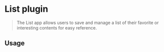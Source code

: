 # List plugin

> The List app allows users to save and manage a list of their favorite or interesting contents for easy reference.

## Usage

```tsx
```
